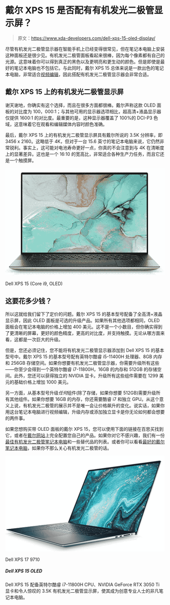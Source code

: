 # 戴尔 XPS 15 是否配有有机发光二极管显示屏？

> 原文：<https://www.xda-developers.com/dell-xps-15-oled-display/>

尽管有机发光二极管显示器在智能手机上已经变得很常见，但在笔记本电脑上安装这种面板还是很少见。有机发光二极管面板看起来很棒，因为每个像素都有自己的光源。这意味着你可以得到真正的黑色以及更明亮和更生动的颜色。但是即使是最好的笔记本电脑也不包括它。与此同时，戴尔 XPS 15 总体来说是一款出色的笔记本电脑，非常适合[视频编辑](https://www.xda-developers.com/best-laptop-for-video-editing)，因此搭配有机发光二极管显示器会非常合适。

## 戴尔 XPS 15 上的有机发光二极管显示屏

谢天谢地，你确实有这个选择，而且在很多方面都很棒。戴尔声称这款 OLED 面板的对比度为 100，000:1；与其他可用的显示器选项相比，超高清+液晶显示器仅提供 1600:1 的对比度。最重要的是，这种显示器覆盖了 100%的 DCI-P3 色域，这意味着它在观看和编辑媒体内容时颜色准确。

最后，戴尔 XPS 15 上的有机发光二极管显示屏具有戴尔所说的 3.5K 分辨率，即 3456 x 2160。这略低于 4K，但对于一台 15.6 英寸的笔记本电脑来说，它仍然非常锐利。事实上，这可能对电池寿命更好一点，你真的不会注意到与 4K 在清晰度上的显著差异。这也是一个 16:10 的宽高比，非常适合各种生产力任务，而且它还是一个触摸屏。

 <picture>![If you need even more power, this model of the Dell XPS 15 upgrades to an Intel Core i9 and doubles the RAM to 32GB, while keeping the same stunning OLED display and 1TB of storage. It comes in a Platinum Silver/Black version, if you prefer it. It seems to be unavailable often, but it's worth checking out.](img/f8bf4ab9119ba3aa5245e3bd5bf59c3a.png)</picture> 

Dell XPS 15 (Core i9, OLED)

## 这要花多少钱？

所以这就给我们留下了定价的问题。戴尔 XPS 15 的基本型号配备了全高清+液晶显示屏，因此 OLED 面板是可选的升级产品。如果所有其他选项都相同，OLED 面板会在笔记本电脑的价格上增加 400 美元。这不是一个小数目，但你确实得到了更清晰的屏幕，更好的颜色精度，更高的对比度，并支持触摸。无论从哪方面来看，这都是一次巨大的升级。

但是，您还必须记住，您不能将有机发光二极管显示器添加到 Dell XPS 15 的基本型号中。戴尔 XPS 15 的基本型号配有英特尔酷睿 i5-11400H 处理器、8GB 内存和 256GB 存储空间。如果你想要有机发光二极管显示器，你需要升级所有这些——你至少会得到一个英特尔酷睿 i7-11800H，16GB 的内存和 512GB 的存储空间。此外，您还可以获得独立的 NVIDIA 显卡。升级所有这些组件需要在 1299 美元的基础价格上增加 1000 美元。

另一方面，从基本型号升级*任何*组件(除了存储，如果你想要 512GB)需要升级所有其他组件。如果你想要 16GB 的内存，你还需要酷睿 i7 和独立 GPU。从这个意义上说，有机发光二极管的展示并不是唯一会让价格飙升的变化。说实话，如果你用这台笔记本电脑进行视频编辑，升级内存或添加独立显卡是你无论如何都会想要的两件事。

如果您想购买带 OLED 面板的戴尔 XPS 15，您可以使用下面的链接在百思买找到它，或者在[戴尔网站](https://www.anrdoezrs.net/links/100122946/type/dlg/sid/UUxdaUeUpU4696/https://www.dell.com/en-us/shop/laptops/15-new/spd/xps-15-9510-laptop/xn9510ewwih)上完全配置您自己的产品。如果你对它不感兴趣，我们有一份[最佳有机发光二极管笔记本电脑](https://www.xda-developers.com/best-oled-laptops/)和一些替代品的列表。或者你可以看看[最好的戴尔笔记本电脑](https://www.xda-developers.com/best-dell-laptops/)，如果你不那么关心有机发光二极管的话。

 <picture>![The Dell XPS 17 is an powerful 17-inch laptop that somehow still fits in a compact and slim chassis. It has Intel H-series processors, RTX graphics, and space for a ton of RAM and storage.](img/37538cef0f37151ff91855db40d44424.png)</picture> 

Dell XPS 17 9710

##### Dell XPS 15 OLED

Dell XPS 15 配备英特尔酷睿 i7-11800H CPU、NVIDIA GeForce RTX 3050 Ti 显卡和令人惊叹的 3.5K 有机发光二极管显示屏，使其成为创意专业人士的非凡笔记本电脑。